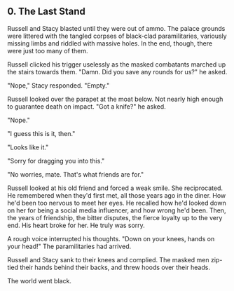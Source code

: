 ## 0. The Last Stand

Russell and Stacy blasted until they were out of ammo. The palace grounds were littered with the tangled corpses of black-clad paramilitaries, variously missing limbs and riddled with massive holes. In the end, though, there were just too many of them.

Russell clicked his trigger uselessly as the masked combatants marched up the stairs towards them. "Damn. Did you save any rounds for us?" he asked.

"Nope," Stacy responded. "Empty."

Russell looked over the parapet at the moat below. Not nearly high enough to guarantee death on impact. "Got a knife?" he asked.

"Nope."

"I guess this is it, then."

"Looks like it."

"Sorry for dragging you into this."

"No worries, mate. That's what friends are for."

Russell looked at his old friend and forced a weak smile. She reciprocated. He remembered when they'd first met, all those years ago in the diner. How he'd been too nervous to meet her eyes. He recalled how he'd looked down on her for being a social media influencer, and how wrong he'd been. Then, the years of friendship, the bitter disputes, the fierce loyalty up to the very end. His heart broke for her. He truly was sorry.

A rough voice interrupted his thoughts. "Down on your knees, hands on your head!" The paramilitaries had arrived.

Russell and Stacy sank to their knees and complied. The masked men zip-tied their hands behind their backs, and threw hoods over their heads.

The world went black.
